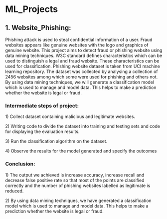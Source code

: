 # ML_Projects
## 1. Website_Phishing: 
<p>Phishing attack is used to steal confidential information of a user. Fraud 
websites appears like genuine websites with the logo and graphics of genuine 
website. This project aims to detect fraud or phishing website using data mining 
techniques. W3C standard defines characteristics which can be used to 
distinguish a legal and fraud website. These characteristics can be used for 
classification. Phishing website dataset is taken from UCI machine learning 
repository. The dataset was collected by analysing a collection of 2456 websites 
among which some were used for phishing and others not. By using data mining 
techniques, we will generate a classification model which is used to manage and 
model data. This helps to make a prediction whether the website is legal or 
fraud.</p>

### <p>Intermediate steps of project:</p>
<p>1) Collect dataset containing malicious and legitimate websites.</p>
<p>2) Writing code to divide the dataset into training and testing sets and 
code for displaying the evaluation results.</p>
<p>3) Run the classification algorithm on the dataset.</p>
<p>4) Observe the results for the model generated and specify the outcomes</p>

### <p> Conclusion: </p>
<p>1) The output we achieved is increase accuracy, increase recall and decrease 
false positive rate so that most of the points are classified correctly and 
the number of phishing websites labelled as legitimate is reduced.</p>
<p>2) By using data mining 
techniques, we have generated a classification model which is used to 
manage and model data. This helps to make a prediction whether the 
website is legal or fraud.</p>
